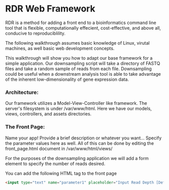 # RDR Web Framework

RDR is a method for adding a front end to a bioinformatics command line tool that is flexible, computationally effecient, cost-effective, and above all, conducive to reproduciblility.

The following walkthrough assumes basic knowledge of Linux, virutal machines, as well basic web development concepts.

This walkthrough will show you how to adapt our base framework for a simple application.
Our downsampling script will take a directory of FASTQ files and take a random sample of reads from each file. Downsampling could be useful when a downstream analysis tool is able to take advantage of the inherent low-dimensionality of gene expression data.

### Architecture:
Our framework utilizes a Model-View-Controller like framework. The server's filesystem is under /var/www/html. Here we have our models, views, controllers, and assets directories.

### The Front Page:
Name your app! Provide a brief description or whatever you want... Specify the parameter values here as well. All of this can be done by editing the front_page.html document in /var/www/html/views/

For the purposes of the downsampling application we will add a form element to specify the number of reads desired.

You can add the following HTML tag to the front page
```html
<input type="text" name="parameter1" placeholder="Input Read Depth [Default 5000000]"/>
```


